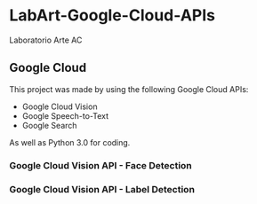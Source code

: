 # LabArt-Google-Cloud-APIs
Laboratorio Arte AC

## Google Cloud
This project was made by using the following Google Cloud APIs:
- Google Cloud Vision
- Google Speech-to-Text
- Google Search

As well as Python 3.0 for coding.

### Google Cloud Vision API - Face Detection

### Google Cloud Vision API - Label Detection
